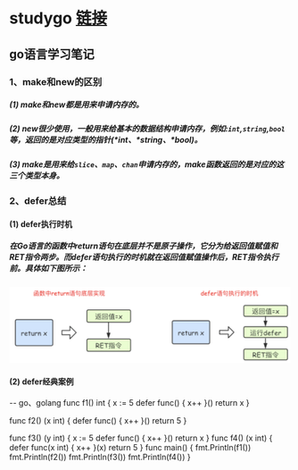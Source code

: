 # studygo [链接](https://www.liwenzhou.com/posts/Go/go_menu/)
## go语言学习笔记
### 1、make和new的区别
#####  (1) make和new都是用来申请内存的。
#####  (2) new很少使用，一般用来给基本的数据结构申请内存，例如:`int`,`string`,`bool`等，返回的是对应类型的指针(\*int、\*string、\*bool)。
#####  (3) make是用来给`slice`、`map`、`chan`申请内存的，make函数返回的是对应的这三个类型本身。

### 2、defer总结
#### (1) defer执行时机
##### 在Go语言的函数中return语句在底层并不是原子操作，它分为给返回值赋值和RET指令两步。而defer语句执行的时机就在返回值赋值操作后，RET指令执行前。具体如下图所示：
![](https://github.com/lsds888/image/blob/main/image_golang/%E6%88%AA%E5%B1%8F2021-02-14%20%E4%B8%8B%E5%8D%887.24.36.png)
#### (2) defer经典案例
-- go、golang
func f1() int {
	x := 5
	defer func() {
		x++
	}()
	return x
}

func f2() (x int) {
	defer func() {
		x++
	}()
	return 5
}

func f3() (y int) {
	x := 5
	defer func() {
		x++
	}()
	return x
}
func f4() (x int) {
	defer func(x int) {
		x++
	}(x)
	return 5
}
func main() {
	fmt.Println(f1())
	fmt.Println(f2())
	fmt.Println(f3())
	fmt.Println(f4())
}
